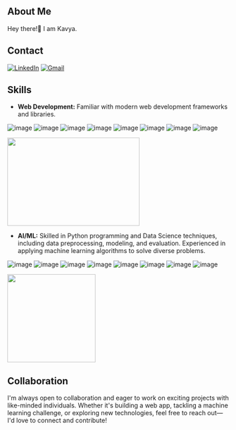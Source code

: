 ## About Me
Hey there!👋 I am Kavya.

## Contact
[![LinkedIn](https://img.shields.io/badge/LinkedIn-0077B5?style=for-the-badge&logo=linkedin&logoColor=white)](https://www.linkedin.com/in/vasala-srikavya-9368b5273/)
[![Gmail](https://img.shields.io/badge/Gmail-D14836?style=for-the-badge&logo=gmail&logoColor=white)](mailto:vskavya02@example.com)

## Skills
- **Web Development:** Familiar with modern web development frameworks and libraries.

![image](https://github.com/srikavya26/srikavya26/assets/95865936/660dd9ad-fe67-404b-a893-1eeaaa463b12)
![image](https://github.com/srikavya26/srikavya26/assets/95865936/4b0c6994-68a7-48a1-9de9-8caef13f0888)
![image](https://github.com/srikavya26/srikavya26/assets/95865936/7a7be747-92ca-4d17-83eb-56cf88c4313e)
![image](https://github.com/srikavya26/srikavya26/assets/95865936/72ff2ccb-26cd-4d5e-92fd-b17c4ef4fe66)
![image](https://github.com/srikavya26/srikavya26/assets/95865936/c63c208a-a620-4ce9-ad80-2151bbab03fe)
![image](https://github.com/srikavya26/srikavya26/assets/95865936/d5e37de5-3a5a-417a-a781-86688e74d534)
![image](https://github.com/srikavya26/srikavya26/assets/95865936/c4f78455-9b3f-44d1-9c32-3ea07792c1f3)
![image](https://github.com/srikavya26/srikavya26/assets/95865936/633c839c-3bf4-42d4-bb43-ac72bfa01251)


<img src="https://media.giphy.com/media/v1.Y2lkPTc5MGI3NjExMnJicTJ4M25udDFiMDNvdWxiejZkcGdkZzNiZTI1NDJkcDdheG91dSZlcD12MV9pbnRlcm5hbF9naWZfYnlfaWQmY3Q9Zw/bz9PIxJMQtkO943XeS/giphy.gif" width="300" height="200">

- **AI/ML:** Skilled in Python programming and Data Science techniques, including data preprocessing, modeling, and evaluation. Experienced in applying machine learning algorithms to solve diverse problems.
  
![image](https://github.com/srikavya26/srikavya26/assets/95865936/49ed126b-bcaf-4c30-b78f-ba4edc129d49)
![image](https://github.com/srikavya26/srikavya26/assets/95865936/c71d6999-2469-44df-8b6c-dd17edf7b69f)
![image](https://github.com/srikavya26/srikavya26/assets/95865936/fadfaaa2-9464-49b2-b491-f3d25bc3ca0a)
![image](https://github.com/srikavya26/srikavya26/assets/95865936/8457b094-1b57-40cb-8caf-6536b6bc39aa)
![image](https://github.com/srikavya26/srikavya26/assets/95865936/411971c8-7b44-43d4-b32c-b56ca1ee0dd8)
![image](https://github.com/srikavya26/srikavya26/assets/95865936/57246f48-28ed-410b-948e-9dd336ef692c)
![image](https://github.com/srikavya26/srikavya26/assets/95865936/e0f4d39e-ba04-4090-aed5-52f1f0365837)
![image](https://github.com/srikavya26/srikavya26/assets/95865936/b49daa2f-5afd-4ecf-9a04-25c3111370e6)

<img src ="https://media.giphy.com/media/v1.Y2lkPTc5MGI3NjExanBybTdhbG50emF1bjRvOHoyZ3RibWVucGU0dWRja3Z6Y2s4YnU2ZSZlcD12MV9pbnRlcm5hbF9naWZfYnlfaWQmY3Q9Zw/4FQMuOKR6zQRO/giphy.gif" widht="300" height="200">

## Collaboration
I'm always open to collaboration and eager to work on exciting projects with like-minded individuals. Whether it's building a web app, tackling a machine learning challenge, or exploring new technologies, feel free to reach out—I'd love to connect and contribute!


